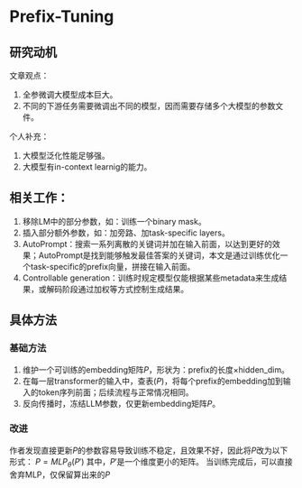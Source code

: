 # Prefix-Tuning
## 研究动机
文章观点：
1. 全参微调大模型成本巨大。
2. 不同的下游任务需要微调出不同的模型，因而需要存储多个大模型的参数文件。

个人补充：
1. 大模型泛化性能足够强。
2. 大模型有in-context learnig的能力。

## 相关工作：
1. 移除LM中的部分参数，如：训练一个binary mask。
2. 插入部分额外参数，如：加旁路、加task-specific layers。
3. AutoPrompt：搜索一系列离散的关键词并加在输入前面，以达到更好的效果；AutoPrompt是找到能够触发最佳答案的关键词，本文是通过训练优化一个task-specific的prefix向量，拼接在输入前面。
4. Controllable generation：训练时规定模型仅能根据某些metadata来生成结果，或解码阶段通过加权等方式控制生成结果。

## 具体方法
### 基础方法
1. 维护一个可训练的embedding矩阵$P$，形状为：prefix的长度×hidden_dim。
2. 在每一层transformer的输入中，查表($P$)，将每个prefix的embedding加到输入的token序列前面；后续流程与正常情况相同。
3. 反向传播时，冻结LLM参数，仅更新embedding矩阵$P$。

### 改进
作者发现直接更新$P$的参数容易导致训练不稳定，且效果不好，因此将$P$改为以下形式：
$P=MLP_\theta(P')$
其中，$P'$是一个维度更小的矩阵。
当训练完成后，可以直接舍弃MLP，仅保留算出来的$P$
